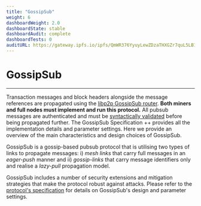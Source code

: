 ```yaml
---
title: "GossipSub"
weight: 6
dashboardWeight: 2.0
dashboardState: stable
dashboardAudit: complete
dashboardTests: 0
auditURL: https://gateway.ipfs.io/ipfs/QmWR376YyuyLewZDzaTHXGZr7quL5LB13HRFnNdSJ3CyXu/Least%20Authority%20-%20Gossipsub%20v1.1%20Final%20Audit%20Report%20%28v2%29.pdf
---
```


# GossipSub
---

Transaction messages and block headers alongside the message references are propagated using the [libp2p GossipSub router](https://github.com/libp2p/specs/tree/master/pubsub/gossipsub). **Both miners and full nodes must implement and run this protocol.** All pubsub messages are authenticated and must be [syntactically validated](message#message-syntax-validation) before being propagated further. The GossipSub Specification ++ provides all the implementation details and parameter settings. Here we provide an overview of the main characteristics and design choices of GossipSub.

GossipSub is a gossip-based pubsub protocol that is utilising two types of links to propagate messages: i) _mesh links_ that carry full messages in an _eager-push_ manner and ii) _gossip-links_ that carry message identifiers only and realise a _lazy-pull_ propagation model.

GossipSub includes a number of security extensions and mitigation strategies that make the protocol robust against attacks. Please refer to the [protocol's specification](https://github.com/libp2p/specs/blob/master/pubsub/gossipsub/gossipsub-v1.1.md) for details on GossipSub's design and parameter settings.